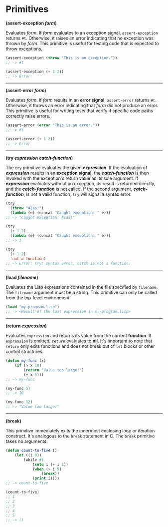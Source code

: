 # Primitives

**(assert-exception *form*)**

Evaluates *form*. If *form* evaluates to an exception signal,
`assert-exception` returns `#t`. Otherwise, it raises an error indicating that
no exception was thrown by *form*. This primitive is useful for testing code
that is expected to throw exceptions.

```lisp
(assert-exception (throw "This is an exception."))
;; -> #t

(assert-exception (+ 1 2))
;; -> Error
```

---

**(assert-error *form*)**

Evaluates *form*. If *form* results in an **error signal**, `assert-error` returns `#t`. Otherwise, it throws an error indicating that *form* did not produce an error. This primitive is useful for writing tests that verify if specific code paths correctly raise errors.

```lisp
(assert-error (error "This is an error."))
;; -> #t

(assert-error (+ 1 2))
;; -> Error
```

---

**(try *expression* *catch-function*)**

The `try` primitive evaluates the given ***expression***. If the evaluation of ***expression*** results in an **exception signal**, the ***catch-function*** is then invoked with the exception's return value as its sole argument. If ***expression*** evaluates without an exception, its result is returned directly, and the ***catch-function*** is not called. If the second argument, ***catch-function***, is not a valid function, `try` will signal a syntax error.

```lisp
(try
  (throw "Alas!")
  (lambda (e) (concat "Caught exception: " e)))
;; -> "Caught exception: Alas!"

(try
  (+ 1 2)
  (lambda (e) (concat "Caught exception: " e)))
;; -> 3

(try
  (+ 1 2)
  'not-a-function)
;; -> Error: try: syntax error, catch is not a function.
```

---

**(load *filename*)**

Evaluates the Lisp expressions contained in the file specified by `filename`. The `filename` argument must be a string. This primitive can only be called from the top-level environment.

```lisp
(load "my-program.lisp")
;; -> <Result of the last expression in my-program.lisp>
```

---

**(return *expression*)**

Evaluates `expression` and returns its value from the current **function**. If `expression` is omitted, `return` evaluates to **nil**. It's important to note that `return` only exits functions and does not break out of `let` blocks or other control structures.

```lisp
(defun my-func (x)
    (if (> x 10)
        (return "Value too large!")
        (+ x 5)))
;; -> my-func

(my-func 5)
;; -> 10

(my-func 12)
;; -> "Value too large!"
```

---

**(break)**

This primitive immediately exits the innermost enclosing loop or iteration construct. It's analogous to the `break` statement in C. The `break` primitive takes no arguments.

```lisp
(defun count-to-five ()
    (let ((i 0))
        (while #t
            (setq i (+ i 1))
            (when (> i 5)
                (break))
            (print i))))
;; -> count-to-five

(count-to-five)
;; 1
;; 2
;; 3
;; 4
;; 5
;; -> ()
```
